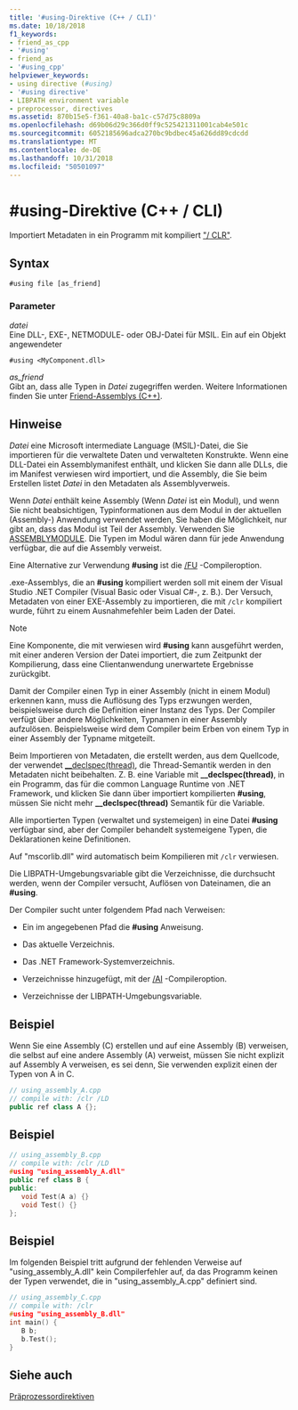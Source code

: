 ```yaml
---
title: '#using-Direktive (C++ / CLI)'
ms.date: 10/18/2018
f1_keywords:
- friend_as_cpp
- '#using'
- friend_as
- '#using_cpp'
helpviewer_keywords:
- using directive (#using)
- '#using directive'
- LIBPATH environment variable
- preprocessor, directives
ms.assetid: 870b15e5-f361-40a8-ba1c-c57d75c8809a
ms.openlocfilehash: d69b06d29c366d0ff9c525421311001cab4e501c
ms.sourcegitcommit: 6052185696adca270bc9bdbec45a626dd89cdcdd
ms.translationtype: MT
ms.contentlocale: de-DE
ms.lasthandoff: 10/31/2018
ms.locfileid: "50501097"
---
```

# <a name="using-directive-ccli"></a>#using-Direktive (C++ / CLI)

Importiert Metadaten in ein Programm mit kompiliert ["/ CLR"](../build/reference/clr-common-language-runtime-compilation.md).

## <a name="syntax"></a>Syntax

```
#using file [as_friend]
```

### <a name="parameters"></a>Parameter

*datei*<br/>
Eine DLL-, EXE-, NETMODULE- oder OBJ-Datei für MSIL. Ein auf ein Objekt angewendeter

`#using <MyComponent.dll>`

*as_friend*<br/>
Gibt an, dass alle Typen in *Datei* zugegriffen werden. Weitere Informationen finden Sie unter [Friend-Assemblys (C++)](../dotnet/friend-assemblies-cpp.md).

## <a name="remarks"></a>Hinweise

*Datei* eine Microsoft intermediate Language (MSIL)-Datei, die Sie importieren für die verwaltete Daten und verwalteten Konstrukte. Wenn eine DLL-Datei ein Assemblymanifest enthält, und klicken Sie dann alle DLLs, die im Manifest verwiesen wird importiert, und die Assembly, die Sie beim Erstellen listet *Datei* in den Metadaten als Assemblyverweis.

Wenn *Datei* enthält keine Assembly (Wenn *Datei* ist ein Modul), und wenn Sie nicht beabsichtigen, Typinformationen aus dem Modul in der aktuellen (Assembly-) Anwendung verwendet werden, Sie haben die Möglichkeit, nur gibt an, dass das Modul ist Teil der Assembly. Verwenden Sie [ASSEMBLYMODULE](../build/reference/assemblymodule-add-a-msil-module-to-the-assembly.md). Die Typen im Modul wären dann für jede Anwendung verfügbar, die auf die Assembly verweist.

Eine Alternative zur Verwendung **#using** ist die [/FU](../build/reference/fu-name-forced-hash-using-file.md) -Compileroption.

.exe-Assemblys, die an **#using** kompiliert werden soll mit einem der Visual Studio .NET Compiler (Visual Basic oder Visual C#-, z. B.).  Der Versuch, Metadaten von einer EXE-Assembly zu importieren, die mit `/clr` kompiliert wurde, führt zu einem Ausnahmefehler beim Laden der Datei.

> [!NOTE]
> Eine Komponente, die mit verwiesen wird **#using** kann ausgeführt werden, mit einer anderen Version der Datei importiert, die zum Zeitpunkt der Kompilierung, dass eine Clientanwendung unerwartete Ergebnisse zurückgibt.

Damit der Compiler einen Typ in einer Assembly (nicht in einem Modul) erkennen kann, muss die Auflösung des Typs erzwungen werden, beispielsweise durch die Definition einer Instanz des Typs. Der Compiler verfügt über andere Möglichkeiten, Typnamen in einer Assembly aufzulösen. Beispielsweise wird dem Compiler beim Erben von einem Typ in einer Assembly der Typname mitgeteilt.

Beim Importieren von Metadaten, die erstellt werden, aus dem Quellcode, der verwendet [__declspec(thread)](../cpp/thread.md), die Thread-Semantik werden in den Metadaten nicht beibehalten. Z. B. eine Variable mit **__declspec(thread)**, in ein Programm, das für die common Language Runtime von .NET Framework, und klicken Sie dann über importiert kompilierten **#using**, müssen Sie nicht mehr **__declspec(thread)** Semantik für die Variable.

Alle importierten Typen (verwaltet und systemeigen) in eine Datei **#using** verfügbar sind, aber der Compiler behandelt systemeigene Typen, die Deklarationen keine Definitionen.

Auf "mscorlib.dll" wird automatisch beim Kompilieren mit `/clr` verwiesen.

Die LIBPATH-Umgebungsvariable gibt die Verzeichnisse, die durchsucht werden, wenn der Compiler versucht, Auflösen von Dateinamen, die an **#using**.

Der Compiler sucht unter folgendem Pfad nach Verweisen:

- Ein im angegebenen Pfad die **#using** Anweisung.

- Das aktuelle Verzeichnis.

- Das .NET Framework-Systemverzeichnis.

- Verzeichnisse hinzugefügt, mit der [/AI](../build/reference/ai-specify-metadata-directories.md) -Compileroption.

- Verzeichnisse der LIBPATH-Umgebungsvariable.

## <a name="example"></a>Beispiel

Wenn Sie eine Assembly (C) erstellen und auf eine Assembly (B) verweisen, die selbst auf eine andere Assembly (A) verweist, müssen Sie nicht explizit auf Assembly A verweisen, es sei denn, Sie verwenden explizit einen der Typen von A in C.

```cpp
// using_assembly_A.cpp
// compile with: /clr /LD
public ref class A {};
```

## <a name="example"></a>Beispiel

```cpp
// using_assembly_B.cpp
// compile with: /clr /LD
#using "using_assembly_A.dll"
public ref class B {
public:
   void Test(A a) {}
   void Test() {}
};
```

## <a name="example"></a>Beispiel

Im folgenden Beispiel tritt aufgrund der fehlenden Verweise auf "using_assembly_A.dll" kein Compilerfehler auf, da das Programm keinen der Typen verwendet, die in "using_assembly_A.cpp" definiert sind.

```cpp
// using_assembly_C.cpp
// compile with: /clr
#using "using_assembly_B.dll"
int main() {
   B b;
   b.Test();
}
```

## <a name="see-also"></a>Siehe auch

[Präprozessordirektiven](../preprocessor/preprocessor-directives.md)